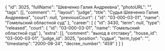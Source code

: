 {
    "id": 3025,
    "fullName": "Шевченко Галия Андреевна",
    "photoURL": "",
    "tags": [],
    "comment": "",
    "layout": "judge",
    "title": "Судья Шевченко Галия Андреевна",
    "court": null,
    "previousCourt": {
        "id": "03-000-03-01",
        "name": "Гомельский областной суд"
    },
    "career": [
        {
            "id": 3430,
            "term": null,
            "type": "released",
            "court": {
                "id": "03-000-03-01",
                "name": "Гомельский областной суд"
            },
            "extra": [],
            "comment": "выход в отставку",
            "house_id": "03-000-03-01",
            "judge_id": 3025,
            "position": "судья",
            "term_type": "",
            "timestamp": "2000-08-24",
            "decree_number": "459"
        }
    ]
}